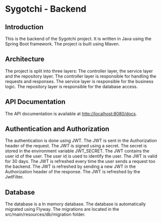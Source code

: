 # Sygotchi - Backend

## Introduction

This is the backend of the Sygotchi project. It is written in Java using the Spring Boot framework. The project is built using Maven.

## Architecture

The project is split into three layers: 
    The controller layer, 
    the service layer 
    and the repository layer. 
    The controller layer is responsible for handling the requests and responses. The service layer is responsible for the business logic. The repository layer is responsible for the database access.


## API Documentation

The API documentation is available at [http://localhost:8080/docs](http://localhost:8080/docs).

## Authentication and Authorization

The authentication is done using JWT. The JWT is sent in the Authorization header of the request. The JWT is signed using a secret. The secret is stored in the environment variable JWT_SECRET. The JWT contains the user id of the user. The user id is used to identify the user. The JWT is valid for 30 days. The JWT is refreshed every time the user sends a request
too the backend. The JWT is refreshed by sending a new JWT in the Authorization header of the response. The JWT is refreshed by the JwtFilter.


## Database

The database is a In memory database. The database is automatically migrated using Flyway. The migrations are located in the src/main/resources/db/migration folder.

